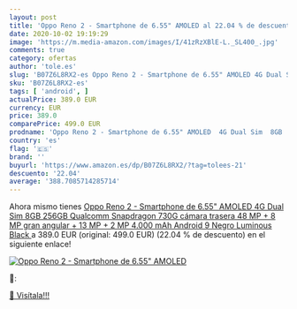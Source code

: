 ```yaml
---
layout: post
title: 'Oppo Reno 2 - Smartphone de 6.55" AMOLED al 22.04 % de descuento'
date: 2020-10-02 19:19:29
image: 'https://m.media-amazon.com/images/I/41zRzXBlE-L._SL400_.jpg'
comments: true
category: ofertas
author: 'tole.es'
slug: 'B07Z6L8RX2-es Oppo Reno 2 - Smartphone de 6.55" AMOLED 4G Dual Sim 8GB...'
sku: 'B07Z6L8RX2-es'
tags: [ 'android', ]
actualPrice: 389.0 EUR
currency: EUR
price: 389.0
comparePrice: 499.0 EUR
prodname: 'Oppo Reno 2 - Smartphone de 6.55" AMOLED  4G Dual Sim  8GB  256GB  Qualcomm Snapdragon 730G  cámara trasera 48 MP + 8 MP  gran angular  + 13 MP + 2 MP  4.000 mAh  Android 9  Negro  Luminous Black '
country: 'es'
flag: '🇪🇸'
brand: ''
buyurl: 'https://www.amazon.es/dp/B07Z6L8RX2/?tag=tolees-21'
descuento: '22.04'
average: '388.7085714285714'
---
```


Ahora mismo tienes [Oppo Reno 2 - Smartphone de 6.55" AMOLED  4G Dual Sim  8GB  256GB  Qualcomm Snapdragon 730G  cámara trasera 48 MP + 8 MP  gran angular  + 13 MP + 2 MP  4.000 mAh  Android 9  Negro  Luminous Black ](https://www.amazon.es/dp/B07Z6L8RX2/?tag=tolees-21) a 389.0 EUR (original: 499.0 EUR) (22.04 %  de descuento) en el siguiente enlace!

[![Oppo Reno 2 - Smartphone de 6.55" AMOLED](https://m.media-amazon.com/images/I/41zRzXBlE-L._SL400_.jpg)](https://www.amazon.es/dp/B07Z6L8RX2/?tag=tolees-21)

🔎:


[🛒 Visítala!!!](https://www.amazon.es/dp/B07Z6L8RX2/?tag=tolees-21)
